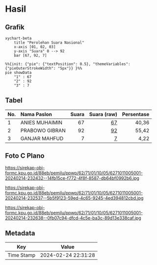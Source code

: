 # Hasil

## Grafik

```mermaid
xychart-beta
    title "Perolehan Suara Nasional"
    x-axis [01, 02, 03]
    y-axis "Suara" 0 --> 92
    bar [67, 92, 7]
```

```mermaid
%%{init: {"pie": {"textPosition": 0.5}, "themeVariables": {"pieOuterStrokeWidth": "5px"}} }%%
pie showData
    "1" : 67
    "2" : 92
    "3" : 7
```

## Tabel

| No. | Nama Paslon    | Suara | Suara (raw) | Persentase |
|:--- |:-------------- | -----:| -----------:| ----------:|
| 1   | ANIES MUHAIMIN | 67    | [67][p-1]   | 40,36      |
| 2   | PRABOWO GIBRAN | 92    | [92][p-2]   | 55,42      |
| 3   | GANJAR MAHFUD  | 7     | [7][p-3]    | 4,22       |


[p-1]: https://github.com/gigit-pemilu/pemilu-2024/blob/main/pilpres/hitung-suara/sub/62-kalimantan-tengah/sub/71-kota-palangkaraya/sub/01-pahandut/sub/1005-pahandut-seberang/sub/001-tps/sub/paslon-1.txt
[p-2]: https://github.com/gigit-pemilu/pemilu-2024/blob/main/pilpres/hitung-suara/sub/62-kalimantan-tengah/sub/71-kota-palangkaraya/sub/01-pahandut/sub/1005-pahandut-seberang/sub/001-tps/sub/paslon-2.txt
[p-3]: https://github.com/gigit-pemilu/pemilu-2024/blob/main/pilpres/hitung-suara/sub/62-kalimantan-tengah/sub/71-kota-palangkaraya/sub/01-pahandut/sub/1005-pahandut-seberang/sub/001-tps/sub/paslon-3.txt

## Foto C Plano

https://sirekap-obj-formc.kpu.go.id/88eb/pemilu/ppwp/62/71/01/10/05/6271011005001-20240214-232432--14fb15ce-f772-4f8f-8587-db64bf0992b6.jpg

https://sirekap-obj-formc.kpu.go.id/88eb/pemilu/ppwp/62/71/01/10/05/6271011005001-20240214-232537--5b5f9123-59ed-4c65-9245-4ed394812cbd.jpg

https://sirekap-obj-formc.kpu.go.id/88eb/pemilu/ppwp/62/71/01/10/05/6271011005001-20240214-232638--0fb07c94-dfcd-4c5e-ba3c-89d13e338caf.jpg


## Metadata

| Key        | Value               |
| ---------- | ------------------- |
| Time Stamp | 2024-02-24 22:31:28 |



